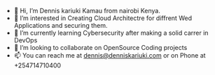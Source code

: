 - 👋 Hi, I’m Dennis kariuki Kamau from nairobi Kenya.
- 👀 I’m interested in Creating Cloud Architectre for diffrent Wed Applications and securing them.
- 🌱 I’m currently learning Cybersecurity after making a solid carrer in DevOps
- 💞️ I’m looking to collaborate on OpenSource Coding projects
- 📫 You can reach me at dennis@denniskariuki.com or on Phone at +254714710400

<!---
denniskamaa/denniskamaa is a ✨ special ✨ repository because its `README.md` (this file) appears on your GitHub profile.
You can click the Preview link to take a look at your changes.
--->
